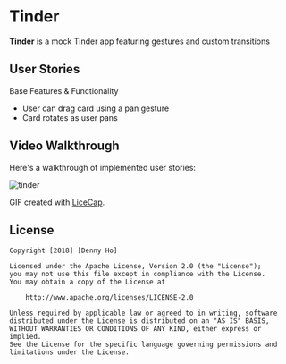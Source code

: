 # Tinder

**Tinder** is a mock Tinder app featuring gestures and custom transitions


## User Stories

Base Features & Functionality

- User can drag card using a pan gesture 
- Card rotates as user pans

## Video Walkthrough

Here's a walkthrough of implemented user stories:

![tinder](https://user-images.githubusercontent.com/31720526/47961084-f7dd7200-dfc0-11e8-8f92-d1035dc5fb71.gif)

GIF created with [LiceCap](http://www.cockos.com/licecap/).

## License

    Copyright [2018] [Denny Ho]

    Licensed under the Apache License, Version 2.0 (the "License");
    you may not use this file except in compliance with the License.
    You may obtain a copy of the License at

        http://www.apache.org/licenses/LICENSE-2.0

    Unless required by applicable law or agreed to in writing, software
    distributed under the License is distributed on an "AS IS" BASIS,
    WITHOUT WARRANTIES OR CONDITIONS OF ANY KIND, either express or implied.
    See the License for the specific language governing permissions and
    limitations under the License.
